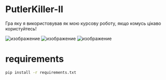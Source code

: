 # PutlerKiller-II
Гра яку я використовував як мою курсову роботу, якщо комусь цікаво користуйтесь!

![изображение](https://github.com/makarasty/PutlerKiller-II/assets/71918286/dec573b5-c666-4833-a11a-54d5a9f5262b)
![изображение](https://github.com/makarasty/PutlerKiller-II/assets/71918286/2232319e-d2bd-49fd-87c2-77c8561e8950)
![изображение](https://github.com/makarasty/PutlerKiller-II/assets/71918286/f5138d37-3f2c-4942-9a7c-4f180abd0717)

# requirements
```cmd
pip install -r requirements.txt
```
